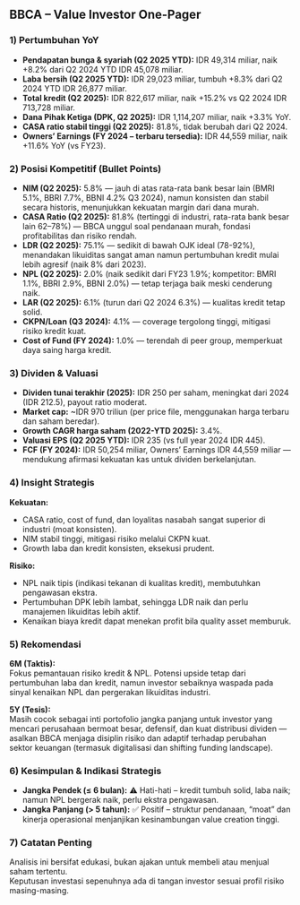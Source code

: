 ## BBCA – Value Investor One-Pager

### 1) Pertumbuhan YoY
- **Pendapatan bunga & syariah (Q2 2025 YTD):** IDR 49,314 miliar, naik +8.2% dari Q2 2024 YTD IDR 45,078 miliar.
- **Laba bersih (Q2 2025 YTD):** IDR 29,023 miliar, tumbuh +8.3% dari Q2 2024 YTD IDR 26,877 miliar.
- **Total kredit (Q2 2025):** IDR 822,617 miliar, naik +15.2% vs Q2 2024 IDR 713,728 miliar.
- **Dana Pihak Ketiga (DPK, Q2 2025):** IDR 1,114,207 miliar, naik +3.3% YoY.
- **CASA ratio stabil tinggi (Q2 2025):** 81.8%, tidak berubah dari Q2 2024.
- **Owners’ Earnings (FY 2024 – terbaru tersedia):** IDR 44,559 miliar, naik +11.6% YoY (vs FY23).

### 2) Posisi Kompetitif (Bullet Points)
- **NIM (Q2 2025):** 5.8% — jauh di atas rata-rata bank besar lain (BMRI 5.1%, BBRI 7.7%, BBNI 4.2% Q3 2024), namun konsisten dan stabil secara historis, menunjukkan kekuatan margin dari dana murah.
- **CASA Ratio (Q2 2025):** 81.8% (tertinggi di industri, rata-rata bank besar lain 62–78%) — BBCA unggul soal pendanaan murah, fondasi profitabilitas dan risiko rendah.
- **LDR (Q2 2025):** 75.1% — sedikit di bawah OJK ideal (78-92%), menandakan likuiditas sangat aman namun pertumbuhan kredit mulai lebih agresif (naik 8% dari 2023).
- **NPL (Q2 2025):** 2.0% (naik sedikit dari FY23 1.9%; kompetitor: BMRI 1.1%, BBRI 2.9%, BBNI 2.0%) — tetap terjaga baik meski cenderung naik.
- **LAR (Q2 2025):** 6.1% (turun dari Q2 2024 6.3%) — kualitas kredit tetap solid.
- **CKPN/Loan (Q3 2024):** 4.1% — coverage tergolong tinggi, mitigasi risiko kredit kuat.
- **Cost of Fund (FY 2024):** 1.0% — terendah di peer group, memperkuat daya saing harga kredit.

### 3) Dividen & Valuasi
- **Dividen tunai terakhir (2025):** IDR 250 per saham, meningkat dari 2024 (IDR 212.5), payout ratio moderat.
- **Market cap:** ~IDR 970 triliun (per price file, menggunakan harga terbaru dan saham beredar).
- **Growth CAGR harga saham (2022-YTD 2025):** 3.4%.
- **Valuasi EPS (Q2 2025 YTD):** IDR 235 (vs full year 2024 IDR 445).
- **FCF (FY 2024):** IDR 50,254 miliar, Owners’ Earnings IDR 44,559 miliar — mendukung afirmasi kekuatan kas untuk dividen berkelanjutan.

### 4) Insight Strategis
**Kekuatan:**
- CASA ratio, cost of fund, dan loyalitas nasabah sangat superior di industri (moat konsisten).
- NIM stabil tinggi, mitigasi risiko melalui CKPN kuat.
- Growth laba dan kredit konsisten, eksekusi prudent.

**Risiko:**
- NPL naik tipis (indikasi tekanan di kualitas kredit), membutuhkan pengawasan ekstra.
- Pertumbuhan DPK lebih lambat, sehingga LDR naik dan perlu manajemen likuiditas lebih aktif.
- Kenaikan biaya kredit dapat menekan profit bila quality asset memburuk.

### 5) Rekomendasi  
**6M (Taktis):**  
Fokus pemantauan risiko kredit & NPL. Potensi upside tetap dari pertumbuhan laba dan kredit, namun investor sebaiknya waspada pada sinyal kenaikan NPL dan pergerakan likuiditas industri.

**5Y (Tesis):**  
Masih cocok sebagai inti portofolio jangka panjang untuk investor yang mencari perusahaan bermoat besar, defensif, dan kuat distribusi dividen — asalkan BBCA menjaga disiplin risiko dan adaptif terhadap perubahan sektor keuangan (termasuk digitalisasi dan shifting funding landscape).

### 6) Kesimpulan & Indikasi Strategis
- **Jangka Pendek (≤ 6 bulan):** ⚠️ Hati-hati – kredit tumbuh solid, laba naik; namun NPL bergerak naik, perlu ekstra pengawasan.
- **Jangka Panjang (> 5 tahun):** ✅ Positif – struktur pendanaan, “moat” dan kinerja operasional menjanjikan kesinambungan value creation tinggi.

### 7) Catatan Penting
Analisis ini bersifat edukasi, bukan ajakan untuk membeli atau menjual saham tertentu.  
Keputusan investasi sepenuhnya ada di tangan investor sesuai profil risiko masing-masing.
